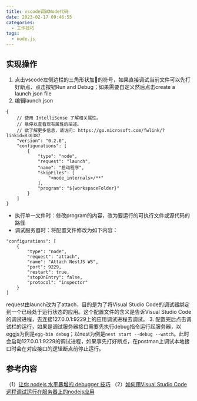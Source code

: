 ```yaml
---
title: vscode调试Node代码
date: 2023-02-17 09:46:55
categories:
  - 工作技巧
tags:
  - node.js
---
```

## 实现操作
1. 点击vscode左侧边栏的三角形状加🐛的符号，如果直接调试当前文件可以先打好断点、点击按钮Run and Debug；如果需要自定义然后点击create a launch.json file
2. 编辑launch.json
```
{
    // 使用 IntelliSense 了解相关属性。 
    // 悬停以查看现有属性的描述。
    // 欲了解更多信息，请访问: https://go.microsoft.com/fwlink/?linkid=830387
    "version": "0.2.0",
    "configurations": [
        {
            "type": "node",
            "request": "launch",
            "name": "启动程序",
            "skipFiles": [
                "<node_internals>/**"
            ],
            "program": "${workspaceFolder}"
        }
    ]
}
```
- 执行单一文件时：修改program的内容，改为要运行的可执行文件或源代码的路径
- 调试服务器时：将配置文件修改为如下内容：
```
"configurations": [
    {
        "type": "node",
        "request": "attach",
        "name": "Attach NestJS WS",
        "port": 9229,
        "restart": true,
        "stopOnEntry": false,
        "protocol": "inspector"
    }
]
```
request由launch改为了attach，目的是为了将Visual Studio Code的调试器绑定到一个已经处于运行状态的应用。这个配置文件的含义是告诉Visual Studio Code的调试进程，去连接127.0.0.1:9229上的应用调试进程去调试。
3. 配置完后点击调试栏的运行，如果是调试服务器接口需要先执行debug指令运行起服务器，以eggjs为例是`egg-bin debug`；以nest为例是`nest start --debug --watch`。此时会启动127.0.0.1:9229的调试进程，如果事先打好断点，在postman上调试本地接口时会在对应接口的逻辑断点前停止运行。
## 参考内容
（1）[让你 nodejs 水平暴增的 debugger 技巧](https://juejin.cn/post/6981820158046109703)
（2）[如何用Visual Studio Code远程调试运行在服务器上的nodejs应用](https://juejin.cn/post/6844903838864900110)

